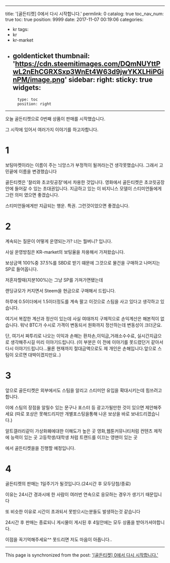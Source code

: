 
---
title: '[골든티켓] 0에서 다시 시작합니다.'
permlink: 0
catalog: true
toc_nav_num: true
toc: true
position: 9999
date: 2017-11-07 00:19:06
categories:
- kr
tags:
- kr
- kr-market
- goldenticket
thumbnail: 'https://cdn.steemitimages.com/DQmNUYttPwL2nEhCGRXSxp3WnEt4W63d9jwYKXLHiPGinPM/image.png'
sidebar:
    right:
        sticky: true
widgets:
    -
        type: toc
        position: right
---


오늘 골든티켓으로 0번째 상품이 판매를 시작했습니다.

그 시작에 있어서 여러가지 이야기를 하고자합니다.

# 1

보팅마켓이라는 이름이 주는 늬앙스가 부정적이 될꺼라는건 생각못했습니다.
그래서 고민끝에 이름을 변경했습니다

골든티켓은 '찰리와 초코릿공장'에서 차용한 것입니다. 영화에서 골든티켓은 초코릿공장안에 들어갈 수 있는 초대권입니다. 지금하고 있는 이 비지니스 모델이 스티미언들에게 그런 의미 였으면 좋겠습니다.

스티미언들에게만 지급되는 행운. 특권. 그런것이었으면 좋겠습니다.

# 2

계속되는 질문이 어떻게 운영되는가? 너는 뭘버니? 입니다.

사실 운영방침은 KR-market의 보팅율을 차용해서 가져왔습니다.

보상금액 100%중 37.5%를 SBD로 받기 떄문에 그것으로 물건을 구매하고 나머지는 SP로 들어옵니다.

저혼자할때(지분100%)는 그냥 SP를 가져가면됐는데 

랜딩규모가 커지면서 Steem을 현금으로 구매해서 드립니다.

하루에 0.5이더에서 1.5이더정도를 계속 팔고 이것으로 스팀을 사고 있다고 생각하고 있습니다.

여기서 복잡한 계산과 정산이 있는데 사실 여태까지 구체적으로 손익계산은 해본적이 없습니다. 워낙 BTC가 수시로 가격이 변동되서 원화까지 정산하는데 변동성이 크더군요.

단, 여기서 짜투리로 나오는 이익과 손해는 환차손,이익금,거래소수수료, 실시간지급으로 생각해주시길 미리 이야기드립니다.
(이 부분은 이 전에 이야기를 못드렸던거 같아서 다시 이야기드립니다...물론 현재까지 절대금액으로도 제 개인은 손해입니다.앞으로 스팀이 오르면 대박이겠지만요..)

# 3

앞으로 골든티켓은 외부에서도 스팀을 알리고 스티미안 유입을 확대시키는데 힘쓰려고합니다.

이에 스팀의 장점을 알릴수 있는 문구나 포스터 등 광고가될만한 것이 있으면 제안해주세요
(따로 포상은 못해드리지만 개별포스팅을통해 나온 보상을 바로 보내드리겠습니다.)

알트갤러리같이 가상화폐에대한 이해도가 높은 곳
영화,웹툰커뮤니티처럼 컨텐츠 제작에 능력이 있는 곳
고등학생/대학생 처럼 트랜드를 이끄는 영맨이 있는 곳

에서 골든티켓을을 진행할 예정입니다.

# 4
골든티켓의 판매는 1일주기가 될것입니다.(24시간 후 모두당첨/종료)

이유는 24시간 경과시에 한 사람이 여러번 연속으로 응모하는 경우가 생기기 때문입니다

또 비슷한 이유로 시간이 초과되서 못받으시는분들도 발생하는것 같습니다

24시간 후 판매는 종료되니 게시물이 게시된 후 4일안에는 모두 상품을 받아가셔야합니다.

이점을 꼭기억해주세요^^ 못드리면 저도 마음이 아픕니다..

- - -

This page is synchronized from the post: ['[골든티켓] 0에서 다시 시작합니다.'](https://steemit.com/@virus707/0)
